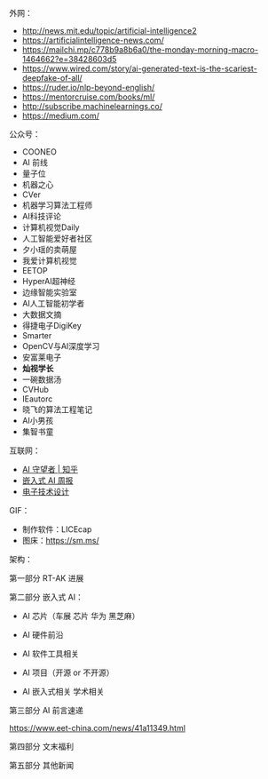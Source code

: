 外网：

- http://news.mit.edu/topic/artificial-intelligence2
- https://artificialintelligence-news.com/
- https://mailchi.mp/c778b9a8b6a0/the-monday-morning-macro-1464662?e=38428603d5
- https://www.wired.com/story/ai-generated-text-is-the-scariest-deepfake-of-all/
- https://ruder.io/nlp-beyond-english/
- https://mentorcruise.com/books/ml/
- http://subscribe.machinelearnings.co/
- https://medium.com/

公众号：

- COONEO
- AI 前线
- 量子位
- 机器之心
- CVer
- 机器学习算法工程师
- AI科技评论
- 计算机视觉Daily
- 人工智能爱好者社区
- 夕小瑶的卖萌屋
- 我爱计算机视觉
- EETOP
- HyperAI超神经 
- 边缘智能实验室
- AI人工智能初学者
- 大数据文摘
- 得捷电子DigiKey
- Smarter
- OpenCV与AI深度学习
- 安富莱电子
- **灿视学长**
- 一碗数据汤
- CVHub
- IEautorc
-  晓飞的算法工程笔记
-  AI小男孩
-  集智书童

互联网：

- [AI 守望者 | 知乎](https://www.zhihu.com/column/c_1342921772660961280)
- [嵌入式 AI 周报](https://github.com/ysh329/embedded-ai.bi-weekly)
- [电子技术设计](https://www.ednchina.com/)

GIF：

- 制作软件：LICEcap
- 图床：https://sm.ms/



架构：

第一部分 RT-AK 进展

第二部分 嵌入式 AI：

- AI 芯片（车展 芯片 华为 黑芝麻）
- AI 硬件前沿
- AI 软件工具相关 
- AI 项目（开源 or 不开源）

- AI 嵌入式相关 学术相关

第三部分 AI 前言速递

https://www.eet-china.com/news/41a11349.html

第四部分 文末福利

第五部分 其他新闻